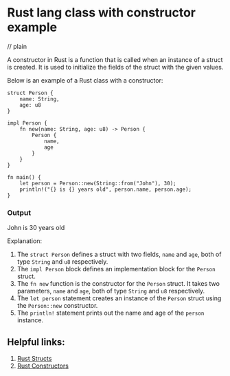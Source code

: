 # Rust lang class with constructor example
// plain

A constructor in Rust is a function that is called when an instance of a struct is created. It is used to initialize the fields of the struct with the given values.

Below is an example of a Rust class with a constructor:

```
struct Person {
    name: String,
    age: u8
}

impl Person {
    fn new(name: String, age: u8) -> Person {
        Person {
            name,
            age
        }
    }
}

fn main() {
    let person = Person::new(String::from("John"), 30);
    println!("{} is {} years old", person.name, person.age);
}
```

### Output

John is 30 years old

Explanation:

1. The `struct Person` defines a struct with two fields, `name` and `age`, both of type `String` and `u8` respectively.
2. The `impl Person` block defines an implementation block for the `Person` struct.
3. The `fn new` function is the constructor for the `Person` struct. It takes two parameters, `name` and `age`, both of type `String` and `u8` respectively.
4. The `let person` statement creates an instance of the `Person` struct using the `Person::new` constructor.
5. The `println!` statement prints out the name and age of the `person` instance.

## Helpful links:

1. [Rust Structs](https://doc.rust-lang.org/book/ch05-01-defining-structs.html)
2. [Rust Constructors](https://doc.rust-lang.org/book/ch05-03-method-syntax.html#defining-methods-with-the-same-name-as-the-struct)
